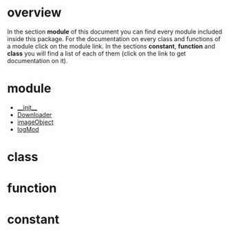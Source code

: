 # overview
In the section **module** of this document you can find every module included inside this package. For the documentation on every class and functions of a module click on the module link. In the sections **constant**, **function** and **class** you will find a list of each of them (click on the link to get documentation on it).
# module
- [\_\_init\_\_](https://gabriel-desharnais.github.io/Modis-python-suite/en/module/__init__)
- [Downloader](https://gabriel-desharnais.github.io/Modis-python-suite/en/module/Downloader)
- [imageObject](https://gabriel-desharnais.github.io/Modis-python-suite/en/module/imageObject)
- [logMod](https://gabriel-desharnais.github.io/Modis-python-suite/en/module/logMod)

# class

# function
# constant

